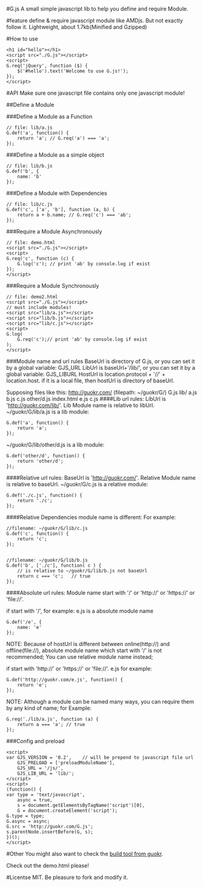#G.js
A small simple javascript lib to help you define and require Module.

#feature
define & require javascript module like AMDjs. But not exactly follow it.
Lightweight, about 1.7kb(Minified and Gzipped)

#How to use

    <h1 id="hello"></h1>
    <script src="./G.js"></script>
    <script>
    G.req('jQuery', function ($) {
        $('#hello').text('Welcome to use G.js!');
    });
    </script>

#API
Make sure one javascript file contains only one javascript module!

##Define a Module

###Define a Module as a Function

    // file: lib/a.js
    G.def('a', function() {
        return 'a'; // G.req('a') === 'a';
    });

###Define a Module as a simple object

    // file: lib/b.js
    G.def('b', {
        name: 'b'
    });

###Define a Module with Dependencies

    // file: lib/c.js
    G.def('c', ['a', 'b'], function (a, b) {
        return a + b.name; // G.req('c') === 'ab';
    });

###Require a Module Asynchronously

    // file: demo.html
    <script src="./G.js"></script>
    <script>
    G.req('c', function (c) {
        G.log('c'); // print 'ab' by console.log if exist
    });
    </script>

###Require a Module Synchronously

    // file: demo2.html
    <script src="./G.js"></script>
    // must include modules!
    <script src="lib/a.js"></script>
    <script src="lib/b.js"></script>
    <script src="lib/c.js"></script>
    <script>
    G.log(
        G.req('c');// print 'ab' by console.log if exist
    );
    </script>

###Module name and url rules
BaseUrl is directory of G.js, or you can set it by a global variable: GJS_URL
LibUrl is baseUrl+'/lib/', or you can set it by a global variable: GJS_LIBURL
HostUrl is location.protocol + '//' + location.host.
if it is a local file, then hostUrl is directory of baseUrl.

Supposing files like this:
    http://guokr.com/     (filepath: ~/guokr/G/)
                    G.js
                    lib/
                        a.js
                        b.js
                        c.js
                        other/d.js
                    index.html
                    e.js
                    c.js
####Lib url rules:
LibUrl is 'http://guokr.com/lib/'.
Lib Module name is relative to libUrl.
~/guokr/G/lib/a.js is a lib module:
    
    G.def('a', function() {
        return 'a';
    });

~/guokr/G/lib/other/d.js is a lib module:

    G.def('other/d', function() {
        return 'other/d';
    });

####Relative url rules:
BaseUrl is 'http://guokr.com/'.
Relative Module name is relative to baseUrl.
~/guokr/G/c.js is a relative module:
    
    G.def('./c.js', function() {
        return './c';
    });

####Relative Dependencies module name is different:
For example:

    //filename: ~/guokr/G/lib/c.js
    G.def('c', function() {
        return 'c';
    });


    //filename: ~/guokr/G/lib/b.js
    G.def('b', ['./c'], function( c ) {
        // is relative to ~/guokr/G/lib/b.js not baseUrl
        return c === 'c';   // true
    });

####Absolute url rules:
Module name start with '/' or 'http://' or 'https://' or 'file://'.

if start with '/', for example:
e.js is a absolute module name

    G.def('/e', {
        name: 'e'
    });

NOTE: Because of hostUrl is different between online(http://) and offline(file://), absolute module name which start with '/' is not recommended; You can use relative module name instead;

if start with 'http://' or 'https://' or 'file://'.
e.js for example:

    G.def('http://guokr.com/e.js', function() {
        return 'e';
    });

NOTE: Although a module can be named many ways, you can require them by any kind of name;
for Example:

    G.req('./lib/a.js', function (a) {
        return a === 'a'; // true
    });

###Config and preload

    <script>
    var GJS_VERSION = '0.2',    // will be prepend to javascript file url
        GJS_PRELOAD = ['preloadModuleName'],
        GJS_URL = '/js/',
        GJS_LIB_URL = 'lib/';
    </script>
    <script>
    (function() {
    var type = 'text/javascript',
        async = true,
        s = document.getElementsByTagName('script')[0],
        G = document.createElement('script');
    G.type = type;
    G.async = async;
    G.src = 'http://guokr.com/G.js';
    s.parentNode.insertBefore(G, s);
    })();
    </script>

#Other
You might also want to check the [build tool from guokr](https://github.com/guokr/guokr-build).

Check out the demo.html please!


#Licentse
MIT. Be pleasure to fork and modify it.


